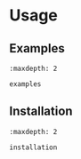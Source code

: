 # Usage

## Examples
```{toctree}
:maxdepth: 2

examples
```

## Installation
```{toctree}
:maxdepth: 2

installation
```